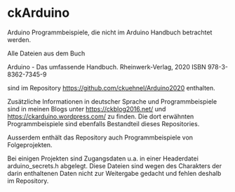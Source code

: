 # ckArduino

Arduino Programmbeispiele, die nicht im Arduino Handbuch betrachtet werden.

Alle Dateien aus dem Buch

Arduino - 
Das umfassende Handbuch.
Rheinwerk-Verlag, 2020
ISBN 978-3-8362-7345-9

sind im Repository https://github.com/ckuehnel/Arduino2020 enthalten.

Zusätzliche Informationen in deutscher Sprache und Programmbeispiele sind in meinen Blogs unter https://ckblog2016.net/ und https://ckarduino.wordpress.com/ zu finden. Die dort erwähnten Programmbeispiele sind ebenfalls Bestandteil dieses Repositories.

Ausserdem enthält das Repository auch Programmbeispiele von Folgeprojekten.

Bei einigen Projekten sind Zugangsdaten u.a. in einer Headerdatei arduino_secrets.h abgelegt. Diese Dateien sind wegen des Charakters der darin enthaltenen Daten nicht zur Weitergabe gedacht und fehlen deshalb im Repository.
